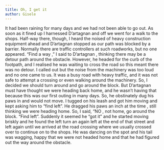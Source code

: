 ```yaml
---
title: Oh, I get it
author: Gisele
---
```


It had been raining for many days and we had not been able to go out. As soon as it fined up I harnessed D’artagnan and off we went for a walk to the shops. Half-way there, though, I heard the noised of heavy construction equipment ahead and D’artagnan stopped as our path was blocked by a barrier. Normally there are traffic controllers at such roadworks, but no one appeared. “Find a way ,” I said to D’artagnan , thinking there may be a detour path around the obstacle. However, he headed for the curb of the footpath, and I realised he was waiting to cross the road so this meant there was no detour. I called out but the noise from the machinery was too loud and no one came to us. It was a busy road with heavy traffic, and it was not safe to attempt a crossing or even walking around the machinery. So, I decided we should turn around and go around the block. But D’artagnan must have thought we were heading back home, and he wasn’t having that because this was our first outing in many days. So, he obstinately dug his paws in and would not move. I tugged on his leash and got him moving and kept asking him to “find left”. He dragged his paws an inch at the time , still thinking we were heading home. So, I said, “NO , not home, go around the block. “Find left”. Suddenly it seemed he “got it” and he started moving briskly and he found the left turn an again left at the end of that street and left again until we arrived at the road crossing where we usually crossed over to continue on to the shops. He was dancing on the spot and his tail was wagging, happy that we were not headed home and that he had figured out the way around the obstacle.
